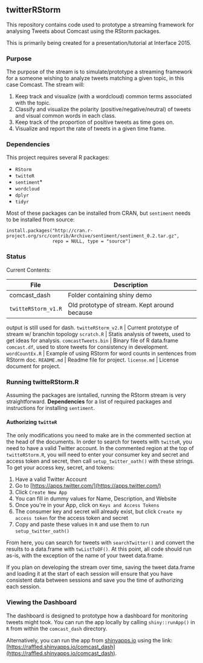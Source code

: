 ## twitterRStorm
This repository contains code used to prototype a streaming framework
for analysing Tweets about Comcast using the RStorm packages.

This is primarily being created for a presentation/tutorial at
Interface 2015.

### Purpose
The purpose of the stream is to simulate/prototype a streaming framework for a
someone wishing to analyze tweets matching a given topic, in this case
Comcast.  The stream will:

1. Keep track and visualize (with a wordcloud) common terms associated
   with the topic.
2. Classify and visualize the polarity (positive/negative/neutral) of
   tweets and visual common words in each class.
3. Keep track of the proportion of positive tweets as time goes on.
4. Visualize and report the rate of tweets in a given time frame.

### Dependencies
This project requires several R packages:

- `RStorm`
- `twitteR`
- `sentiment`*
- `wordcloud`
- `dplyr`
- `tidyr`

Most of these packages can be installed from CRAN, but `sentiment`
needs to be installed from source:

```
install.packages("http://cran.r-project.org/src/contrib/Archive/sentiment/sentiment_0.2.tar.gz",
	             repo = NULL, type = "source")
```

### Status
Current Contents:

File             | Description
-----------------|----------------------------
comcast_dash    | Folder containing shiny demo
`twitteRStorm_v1.R` | Old prototype of stream. Kept around because
output is still used for dash.
`twitteRStorm_v2.R` | Current prototype of stream w/ branchin topology
`scratch.R`      | Statis analysis of tweets, used to get ideas for analysis. 
`comcastTweets.bin` | Binary file of R data.frame `comcast.df`, used to store tweets for consistency in development.
`wordCountEx.R` | Example of using RStorm for word counts in sentences from RStorm doc.
`README.md` | Readme file for project.
`license.md` | License document for project.

### Running twitteRStorm.R
Assuming the packages are isntalled, running the RStorm stream is very
straightforward. **Dependencies** for a list of required packages and
instructions for installing `sentiment`.

#### Authorizing `twitteR`
The only modifications you need to make are in the commented section
at the head of the documents. In order to search for tweets with
`twitteR`, you need to have a valid Twitter account. In the commented
region at the top of `twitteRStorm.R`, you will need to enter your
consumer key and secret and access token and secret, then call
`setup_twitter_oath()` with these strings.  To get your access key,
secret, and tokens: 

1. Have a valid Twitter Account
2. Go to [https://apps.twitter.com/](https://apps.twitter.com/)
3. Click `Create New App`
4. You can fill in dummy values for Name, Description, and Website
5. Once you're in your App, click on `Keys and Access Tokens`
6. The consumer key and secret will already exist, but click `Create
   my access token` for the access token and secret
7. Copy and paste these values in `R` and use them to run
   `setup_twitter_oath()`

From here, you can search for tweets with `searchTwitter()` and
convert the results to a data.frame with `twListToDF()`.  At this
point, all code should run as-is, with the exception of the name of
your tweet data.frame.

If you plan on developing the stream over time, saving the tweet
data.frame and loading it at the start of each session will ensure
that you have consistent data between sessions and save you the time
of authorizing each session.

### Viewing the Dashboard
The dashboard is designed to prototype how a dashboard for monitoring
tweets might took.  You can run the app locally by calling
`shiny::runApp()` in `R` from within the `comcast_dash` directory.

Alternatively, you can run the app from [shinyapps.io](shinyapps.io)
using the link:
[https://raffled.shinyapps.io/comcast_dash](https://raffled.shinyapps.io/comcast_dash).
